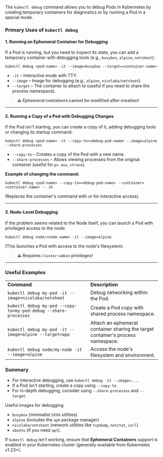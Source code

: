 The `kubectl debug` command allows you to debug Pods in Kubernetes by creating temporary containers for diagnostics or by running a Pod in a special mode.

### **Primary Uses of `kubectl debug`**

#### **1. Running an Ephemeral Container for Debugging**
If a Pod is running, but you need to inspect its state, you can add a temporary container with debugging tools (e.g., `busybox`, `alpine`, `netshoot`):

```shell
kubectl debug <pod-name> -it --image=busybox --target=<container-name>
````

- `-it` – Interactive mode with TTY.
- `--image` – Image for debugging (e.g., `alpine`, `nicolaka/netshoot`).
- `--target` – The container to attach to (useful if you need to share the process namespace).

> **⚠️ Ephemeral containers cannot be modified after creation!**

---

#### **2. Running a Copy of a Pod with Debugging Changes**

If the Pod isn't starting, you can create a copy of it, adding debugging tools or changing its startup command:

```shell
kubectl debug <pod-name> -it --copy-to=<debug-pod-name> --image=alpine --share-processes
```

- `--copy-to` – Creates a copy of the Pod with a new name.
- `--share-processes` – Allows viewing processes from the original container (useful for `ps aux`, `strace`).

**Example of changing the command:**

```shell
kubectl debug <pod-name> --copy-to=<debug-pod-name> --container=<container-name> -- sh
```

(Replaces the container's command with `sh` for interactive access).

---

#### **3. Node-Level Debugging**

If the problem seems related to the Node itself, you can launch a Pod with privileged access to the node:

```shell
kubectl debug node/<node-name> -it --image=alpine
```

(This launches a Pod with access to the node's filesystem).

> **⚠️ Requires `cluster-admin` privileges!**

---

### **Useful Examples**

|   |   |
|---|---|
|**Command**|**Description**|
|`kubectl debug my-pod -it --image=nicolaka/netshoot`|Debug networking within the Pod.|
|`kubectl debug my-pod --copy-to=my-pod-debug --share-processes`|Create a Pod copy with shared process namespace.|
|`kubectl debug my-pod -it --image=alpine --target=app`|Attach an ephemeral container sharing the target container's process namespace.|
|`kubectl debug node/my-node -it --image=alpine`|Access the node's filesystem and environment.|

### **Summary**

- For interactive debugging, use `kubectl debug -it --image=...`.
- If a Pod isn't starting, create a copy using `--copy-to`.
- For in-depth debugging, consider using `--share-processes` and `--target`.

Useful images for debugging:

- `busybox` (minimalist Unix utilities)
- `alpine` (includes the `apk` package manager)
- `nicolaka/netshoot` (network utilities like `tcpdump`, `netstat`, `curl`)
- `ubuntu` (if you need `apt`).

If `kubectl debug` isn't working, ensure that **Ephemeral Containers** support is enabled in your Kubernetes cluster (generally available from Kubernetes v1.23+).
